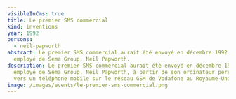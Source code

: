 ```yaml
---
visibleInCms: true
title: Le premier SMS commercial
kind: inventions
year: 1992
persons:
  - neil-papworth
abstract: Le premier SMS commercial aurait été envoyé en décembre 1992 par un
  employé de Sema Group, Neil Papworth.
description: Le premier SMS commercial aurait été envoyé en décembre 1992 par un
  employé de Sema Group, Neil Papworth, à partir de son ordinateur personnel
  vers un téléphone mobile sur le réseau GSM de Vodafone au Royaume-Uni.
image: /images/events/le-premier-sms-commercial.png
---
```

